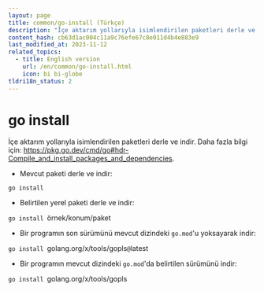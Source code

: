 ```yaml
---
layout: page
title: common/go-install (Türkçe)
description: "İçe aktarım yollarıyla isimlendirilen paketleri derle ve indir."
content_hash: cb63d1ac004c11a9c76efe67c8e011d4b4e883e9
last_modified_at: 2023-11-12
related_topics:
  - title: English version
    url: /en/common/go-install.html
    icon: bi bi-globe
tldri18n_status: 2
---
```

# go install

İçe aktarım yollarıyla isimlendirilen paketleri derle ve indir.
Daha fazla bilgi için: <https://pkg.go.dev/cmd/go#hdr-Compile_and_install_packages_and_dependencies>.

- Mevcut paketi derle ve indir:

`go install`

- Belirtilen yerel paketi derle ve indir:

`go install `<span class="tldr-var badge badge-pill bg-dark-lm bg-white-dm text-white-lm text-dark-dm font-weight-bold">örnek/konum/paket</span>

- Bir programın son sürümünü mevcut dizindeki `go.mod`'u yoksayarak indir:

`go install `<span class="tldr-var badge badge-pill bg-dark-lm bg-white-dm text-white-lm text-dark-dm font-weight-bold">golang.org/x/tools/gopls</span>`@`<span class="tldr-var badge badge-pill bg-dark-lm bg-white-dm text-white-lm text-dark-dm font-weight-bold">latest</span>

- Bir programın mevcut dizindeki `go.mod`'da belirtilen sürümünü indir:

`go install `<span class="tldr-var badge badge-pill bg-dark-lm bg-white-dm text-white-lm text-dark-dm font-weight-bold">golang.org/x/tools/gopls</span>
